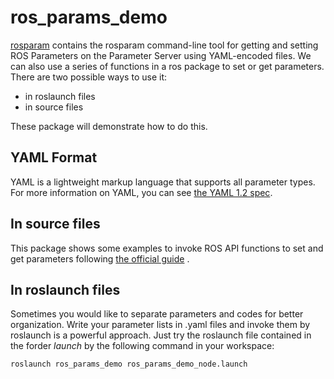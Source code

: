 # ros_params_demo

[rosparam](http://wiki.ros.org/rosparam) contains the rosparam command-line tool for getting and setting ROS Parameters on the Parameter Server using YAML-encoded files. We can also use a series of functions in a ros package to set or get parameters. There are two possible ways to use it:

* in roslaunch files
* in source files

These package will demonstrate how to do this.

## YAML Format
YAML is a lightweight markup language that supports all parameter types. For more information on YAML, you can see [the YAML 1.2 spec](http://yaml.org/spec/1.2/spec.html).

## In source files
This package shows some examples to invoke ROS API functions to set and get parameters following [the official guide](http://wiki.ros.org/roscpp/Overview/Parameter%20Server) .

## In roslaunch files
Sometimes you would like to separate parameters and codes for better organization. Write your parameter lists in .yaml files and invoke them by roslaunch is a powerful approach. Just try the roslaunch file contained in the forder *launch* by the following command in your workspace:
```bash
roslaunch ros_params_demo ros_params_demo_node.launch
```
